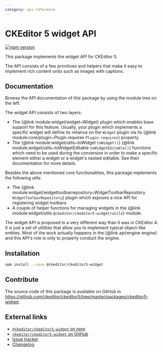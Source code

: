 ```yaml
---
category: api-reference
---
```


# CKEditor 5 widget API

[![npm version](https://badge.fury.io/js/%40ckeditor%2Fckeditor5-widget.svg)](https://www.npmjs.com/package/@ckeditor/ckeditor5-widget)

This package implements the widget API for CKEditor 5.

The API consists of a few primitives and helpers that make it easy to implement rich content units such as images with captions.

## Documentation

Browse the API documentation of this package by using the module tree on the left.

The widget API consists of two layers:

* The {@link module:widget/widget~Widget} plugin which enables base support for this feature. Usually, your plugin which implements a specific widget will define its reliance on the `Widget` plugin via its {@link module:core/plugin~Plugin.requires `Plugin.requires`} property.
* The {@link module:widget/utils~toWidget `toWidget()`} {@link module:widget/utils~toWidgetEditable `toWidgetEditable()`} functions which need to be used during the conversion in order to make a specific element either a widget or a widget's nested editable. See their documentation for more details.

Besides the above mentioned core functionalities, this package implements the following utils:

* The {@link module:widget/widgettoolbarrepository~WidgetToolbarRepository `WidgetToolbarRepository`} plugin which exposes a nice API for registering widget toolbars.
* A couple of helper functions for managing widgets in the {@link module:widget/utils `@ckeditor/ckeditor5-widget/utils`} module.

<info-box>
	The widget API is proposed in a very different way than it was in CKEditor 4. It is just a set of utilities that allow you to implement typical object-like entities. Most of the work actually happens in the {@link api/engine engine} and this API's role is only to properly conduct the engine.
</info-box>

## Installation

```bash
npm install --save @ckeditor/ckeditor5-widget
```

## Contribute

The source code of this package is available on GitHub in https://github.com/ckeditor/ckeditor5/tree/master/packages/ckeditor5-widget.

## External links

* [`@ckeditor/ckeditor5-widget` on npm](https://www.npmjs.com/package/@ckeditor/ckeditor5-widget)
* [`ckeditor/ckeditor5-widget` on GitHub](https://github.com/ckeditor/ckeditor5/tree/master/packages/ckeditor5-widget)
* [Issue tracker](https://github.com/ckeditor/ckeditor5/issues)
* [Changelog](https://github.com/ckeditor/ckeditor5/blob/master/CHANGELOG.md)
